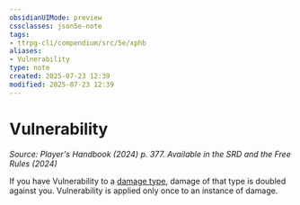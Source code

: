 ```yaml
---
obsidianUIMode: preview
cssclasses: json5e-note
tags:
- ttrpg-cli/compendium/src/5e/xphb
aliases:
- Vulnerability
type: note
created: 2025-07-23 12:39
modified: 2025-07-23 12:39
---
```

# Vulnerability
*Source: Player's Handbook (2024) p. 377. Available in the <span title='Systems Reference Document (5.2)'>SRD</span> and the Free Rules (2024)* 

If you have Vulnerability to a [damage type](/03_Mechanics/CLI/variant-rules/damage-types-xphb.md), damage of that type is doubled against you. Vulnerability is applied only once to an instance of damage.